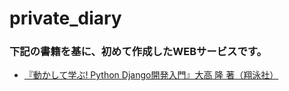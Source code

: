 # private_diary

### 下記の書籍を基に、初めて作成したWEBサービスです。

- [『動かして学ぶ! Python Django開発入門』大高 隆 著（翔泳社）](https://www.shoeisha.co.jp/book/detail/9784798162508)
